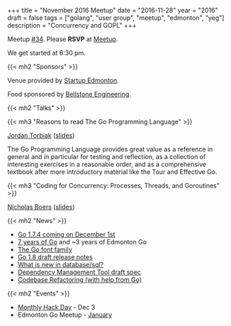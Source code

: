 +++
title = "November 2016 Meetup"
date = "2016-11-28"
year = "2016"
draft = false
tags = ["golang", "user group", "meetup", "edmonton", "yeg"]
description = "Concurrency and GOPL"
+++

Meetup [#34](https://github.com/edmontongo/presentations/issues/51). Please **RSVP** at [Meetup](https://www.meetup.com/startupedmonton/events/jptkwlyvpblc/).

We get started at 6:30 pm.

{{< mh2 "Sponsors" >}}

Venue provided by [Startup Edmonton](https://www.startupedmonton.com/).

Food sponsored by [Bellstone Engineering](https://bellstone.ca/).

{{< mh2 "Talks" >}}

{{< mh3 "Reasons to read The Go Programming Language" >}}

[Jordan Torbiak](https://github.com/torbiak) ([slides](https://talks.godoc.org/github.com/torbiak/goplreview/gopl.slide))

The Go Programming Language provides great value as a reference in general and in particular for testing and reflection, as a collection of interesting exercises in a reasonable order, and as a comprehensive textbook after more introductory material like the Tour and Effective Go.

{{< mh3 "Coding for Concurrency: Processes, Threads, and Goroutines" >}}

[Nicholas Boers](https://github.com/boersn) ([slides](https://github.com/edmontongo/presentations/blob/master/2016-11/CodingForConcurrency.pdf))

{{< mh2 "News" >}}

- [Go 1.7.4 coming on December 1st](https://groups.google.com/forum/#!topic/golang-announce/YOqTqcJtiJI)
- [7 years of Go](https://blog.golang.org/7years) and ~3 years of Edmonton Go
- [The Go font family](https://blog.golang.org/go-fonts)
- [Go 1.8 draft release notes](https://beta.golang.org/doc/go1.8)
- [What is new in database/sql?](https://docs.google.com/document/d/1F778e7ZSNiSmbju3jsEWzShcb8lIO4kDyfKDNm4PNd8/edit)
- [Dependency Management Tool draft spec](https://groups.google.com/forum/#!topic/go-package-management/g6EZblA1mHU)
- [Codebase Refactoring (with help from Go)](https://talks.golang.org/2016/refactor.article)

{{< mh2 "Events" >}}

- [Monthly Hack Day](https://www.meetup.com/startupedmonton/events/235091048/) - Dec 3
- Edmonton Go Meetup - [January](/meetup/2017-01/)
